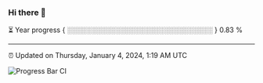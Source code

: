 ### Hi there 👋

⏳ Year progress { ░░░░░░░░░░░░░░░░░░░░░░░░░░░░░░ } 0.83 %

---

⏰ Updated on Thursday, January 4, 2024, 1:19 AM UTC

![Progress Bar CI](https://github.com/arthurbuhl/arthurbuhl/workflows/Progress%20Bar%20CI/badge.svg)
